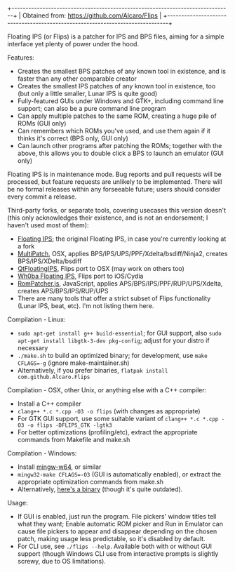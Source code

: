 +------------------------------------------------------------------------------+
| Obtained from: https://github.com/Alcaro/Flips                               |
+------------------------------------------------------------------------------+

Floating IPS (or Flips) is a patcher for IPS and BPS files, aiming for a simple
interface yet plenty of power under the hood.

Features:
- Creates the smallest BPS patches of any known tool in existence, and is
  faster than any other comparable creator
- Creates the smallest IPS patches of any known tool in existence, too (but only
  a little smaller, Lunar IPS is quite good)
- Fully-featured GUIs under Windows and GTK+, including command line support;
  can also be a pure command line program
- Can apply multiple patches to the same ROM, creating a huge pile of ROMs (GUI
  only)
- Can remembers which ROMs you've used, and use them again if it thinks it's
  correct (BPS only, GUI only)
- Can launch other programs after patching the ROMs; together with the above,
  this allows you to double click a BPS to launch an emulator (GUI only)

Floating IPS is in maintenance mode. Bug reports and pull requests will be
processed, but feature requests are unlikely to be implemented. There will be no
formal releases within any forseeable future; users should consider every commit
a release.

Third-party forks, or separate tools, covering usecases this version doesn't
(this only acknowledges their existence, and is not an endorsement; I haven't
used most of them):
- [Floating IPS](https://github.com/Alcaro/Flips); the original Floating IPS, in
  case you're currently looking at a fork
- [MultiPatch](https://projects.sappharad.com/tools/multipatch.html), OSX,
  applies BPS/IPS/UPS/PPF/Xdelta/bsdiff/Ninja2, creates BPS/IPS/XDelta/bsdiff
- [QtFloatingIPS](https://github.com/covarianttensor/QtFloatingIPS), Flips port
  to OSX (may work on others too)
- [Wh0ba Floating IPS](https://wh0ba.github.io/repo/), Flips port to iOS/Cydia
- [RomPatcher.js](https://www.marcrobledo.com/RomPatcher.js/), JavaScript,
  applies APS/BPS/IPS/PPF/RUP/UPS/Xdelta, creates APS/BPS/IPS/RUP/UPS
- There are many tools that offer a strict subset of Flips functionality (Lunar
  IPS, beat, etc). I'm not listing them here.

Compilation - Linux:
- `sudo apt-get install g++ build-essential`; for GUI support, also `sudo
  apt-get install libgtk-3-dev pkg-config`; adjust for your distro if necessary
- `./make.sh` to build an optimized binary; for development, use `make
  CFLAGS=-g` (ignore make-maintainer.sh)
- Alternatively, if you prefer binaries, `flatpak install
  com.github.Alcaro.Flips`

Compilation - OSX, other Unix, or anything else with a C++ compiler:
- Install a C++ compiler
- `clang++ *.c *.cpp -O3 -o flips` (with changes as appropriate)
- For GTK GUI support, use some suitable variant of `clang++ *.c *.cpp -O3 -o
  flips -DFLIPS_GTK -lgtk3`
- For better optimizations (profiling/etc), extract the appropriate commands
  from Makefile and make.sh

Compilation - Windows:
- Install [mingw-w64](https://sourceforge.net/projects/mingw-w64/files/Toolchains%20targetting%20Win64/Personal%20Builds/mingw-builds/8.1.0/threads-win32/seh/), or similar
- `mingw32-make CFLAGS=-O3` (GUI is automatically enabled), or extract the
  appropriate optimization commands from make.sh
- Alternatively,
  [here's a binary](https://www.smwcentral.net/?p=section&a=details&id=11474)
  (though it's quite outdated).

Usage:
- If GUI is enabled, just run the program. File pickers' window titles tell what
  they want; Enable automatic ROM picker and Run in Emulator can cause file
  pickers to appear and disappear depending on the chosen patch, making usage
  less predictable, so it's disabled by default.
- For CLI use, see `./flips --help`. Available both with or without GUI support
  (though Windows CLI use from interactive prompts is slightly screwy, due to OS
  limitations).
